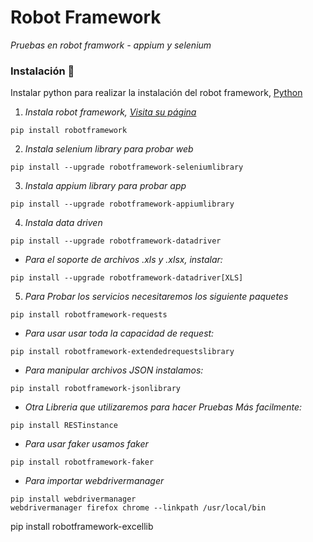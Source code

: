 # Robot Framework

_Pruebas en robot framwork - appium y selenium_

### Instalación 🔧

Instalar python para realizar la instalación del robot framework, [Python](https://www.python.org/)

1. _Instala robot framework, [Visita su página](https://robotframework.org/)_

```
pip install robotframework
```

2. _Instala selenium library para probar web_

```
pip install --upgrade robotframework-seleniumlibrary
```

3. _Instala appium library para probar app_

```
pip install --upgrade robotframework-appiumlibrary
```

4. _Instala data driven_

```
pip install --upgrade robotframework-datadriver
```

- _Para el soporte de archivos .xls y .xlsx, instalar:_

```
pip install --upgrade robotframework-datadriver[XLS]
```
5. _Para Probar los servicios necesitaremos los siguiente paquetes_

```
pip install robotframework-requests
```
- _Para usar usar toda la capacidad de request:_

```
pip install robotframework-extendedrequestslibrary
```
- _Para manipular archivos JSON instalamos:_

```
pip install robotframework-jsonlibrary
```
- _Otra Libreria que utilizaremos para hacer Pruebas Más facilmente:_

```
pip install RESTinstance
```

- _Para usar faker usamos faker_

```
pip install robotframework-faker
```
- _Para importar webdrivermanager_

```
pip install webdrivermanager
webdrivermanager firefox chrome --linkpath /usr/local/bin
```

pip install robotframework-excellib